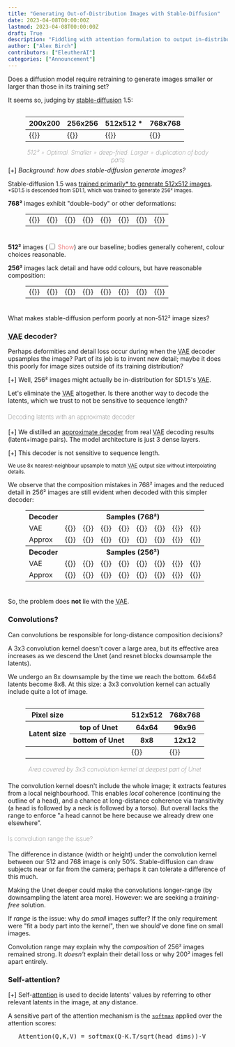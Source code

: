 ```yaml
---
title: "Generating Out-of-Distribution Images with Stable-Diffusion"
date: 2023-04-08T00:00:00Z
lastmod: 2023-04-08T00:00:00Z
draft: True
description: "Fiddling with attention formulation to output in-distribution attention probabilities"
author: ["Alex Birch"]
contributors: ["EleutherAI"]
categories: ["Announcement"]
---
```


<style>
figure {
  display: inline-block;
}
figure.table-fig {
  margin-top: 0;
  margin-bottom: 0.5em;
}
table.no-border-bottom:not(.highlighttable, .highlight table, .gist .highlight) td {
  border-bottom: initial;
}
figure.table-fig figcaption {
  margin-top: initial;
  text-align: center;
  font-style: italic;
  font-weight: lighter;
}
.subcaption {
  display: block;
  margin-top: 0.4em;
  line-height: 1.75em;
  font-size: 80%;
}

p.tight-to-figure {
  margin-bottom: 0;
}

figure.hidden + .tight-to-figure {
  margin-top: 1em;
}

details > summary::marker {
  font-style: initial;
}
details > summary ~ * {
  margin-left: 1.7em;
}
details > summary {
  cursor: pointer;
  list-style-type: "[+] ";
  user-select: none;
}
details[open] > summary {
  list-style-type: "[−] ";
  margin-bottom: 0;
}
details.margin-bottom {
  margin-bottom: 1em;
}

.margin-left {
  margin-left: 1.7em;
}

.toggle {
  color: lightcoral;
  user-select: none;
  cursor: pointer;
}
.toggle:hover {
  text-decoration: underline;
  text-decoration-style: dotted;
}
.toggle input {
  margin-right: 0.5em;
}
.hidden {
  display: none;
}

h4 {
  font-weight: lighter;
}
</style>

<!-- TODO: refactor into partial layout -->
<link rel="stylesheet" href="./style/katex@0.16.6/katex.min.css" integrity="sha384-mXD7x5S50Ko38scHSnD4egvoExgMPbrseZorkbE49evAfv9nNcbrXJ8LLNsDgh9d">

<script>
function katexLoaded() {
  katex.render('{\\text{Attention}}(Q, K, V) = \\text{softmax}\\left(\\frac{QK^{T}}{\\sqrt{d_k}}\\right)V', document.getElementById('katex-softmax'), {
    throwOnError: false
  });
}
</script>

<!-- The loading of KaTeX is deferred to speed up page rendering -->
<script defer onload="katexLoaded()" src="./js/katex@0.16.6/katex.min.js" integrity="sha384-j/ZricySXBnNMJy9meJCtyXTKMhIJ42heyr7oAdxTDBy/CYA9hzpMo+YTNV5C+1X"></script>

Does a diffusion model require retraining to generate images smaller or larger than those in its training set?

It seems so, judging by <a href="https://en.wikipedia.org/wiki/Stable_Diffusion">stable-diffusion</a> 1.5:

<figure class="table-fig">
  <table class="no-border-bottom">
    <thead>
      <tr>
        <th>200x200</th>
        <th>256x256</th>
        <th>512x512 *</th>
        <th>768x768</th>
      </tr>
    </thead>
    <tbody>
      <tr>
        <td>{{<linked-img src="./images/00295.715317074.sd1.5.regular200.png" width="175px" alt="Completely destroyed image; just garish stripes">}}</td>
        <td>{{<linked-img src="./images/00285.715317074.sd1.5.regular256.png" width="175px" alt="Substantially damaged image; garish, over-exposed. A low-detail person stands in front of a hill." >}}</td>
        <td>{{<linked-img src="./images/00265.715317074.sd1.5.regular512.png" width="175px" alt="Detailed 3D render of a vaporwave shrine maiden." >}}</td>
        <td>{{<linked-img src="./images/00275.715317074.sd1.5.regular768.png" width="175px" alt="Two shrine maidens melding into one." >}}</td>
      </tr>
    </tbody>
  </table>
  <figcaption>
    512² = Optimal. Smaller = deep-fried. Larger = duplication of body parts
  </figcaption>
</figure>

<details>
  <summary><em>Background: how does stable-diffusion generate images?</em></summary>
  <p>
    Stable-diffusion is a <a href="https://arxiv.org/abs/2112.10752">latent diffusion</a> model. Where a typical diffusion model removes noise from noised <em>pixels</em>: latent diffusion models remove noise from noised <em>latents</em> — a <em>learned downsample</em> of pixels. This reduces the dimensionality of the denoising problem.
  </p>
  <p>
    To produce a 512x512 image:
  </p>
  <ul>
    <li>We start by generating 64x64, 4-channel noise (noised latents).</li>
    <li>The Unet (and our ODE solver) iteratively remove portions of the noise from these noised latents, until we have fully-denoised latents.</li>
    <li>We pass our latents to the <abbr title="Variational Autoencoder">VAE</abbr> decoder, which upsamples them to a 512x512 RGB image.</li>
  </ul>
</details>
<p>
  Stable-diffusion 1.5 was <a href="https://huggingface.co/runwayml/stable-diffusion-v1-5">trained primarily* to generate 512x512 images</a>.<br>
  <small>*SD1.5 is descended from SD1.1, which was trained to generate 256² images.</small>
</p>

<p class="tight-to-figure">
  <strong>768²</strong> images exhibit "double-body" or other deformations:
</p>

<figure class="table-fig">
  <table class="no-border-bottom">
    <tbody>
      <tr>
        <td>{{<linked-img src="./images/768/vae/00368.86322125.sd1.5.regular768.png" width="75px" >}}</td>
        <td>{{<linked-img src="./images/768/vae/00369.340323845.sd1.5.regular768.png" width="75px" >}}</td>
        <td>{{<linked-img src="./images/768/vae/00370.340323845.sd1.5.regular768.png" width="75px" >}}</td>
        <td>{{<linked-img src="./images/768/vae/00371.436376137.sd1.5.regular768.png" width="75px" >}}</td>
        <td>{{<linked-img src="./images/768/vae/00372.436376137.sd1.5.regular768.png" width="75px" >}}</td>
        <td>{{<linked-img src="./images/768/vae/00373.580263270.sd1.5.regular768.png" width="75px" >}}</td>
        <td>{{<linked-img src="./images/768/vae/00374.580263270.sd1.5.regular768.png" width="75px" >}}</td>
        <td>{{<linked-img src="./images/768/vae/00383.715317074.sd1.5.regular768.png" width="75px" >}}</td>
      </tr>
      <tr id="approx-768-target" class="hidden">
        <td>{{<linked-img src="./images/768/approx_beeg/00368.86322125.sd1.5.regular768.approx.png" width="75px" >}}</td>
        <td>{{<linked-img src="./images/768/approx_beeg/00369.340323845.sd1.5.regular768.approx.png" width="75px" >}}</td>
        <td>{{<linked-img src="./images/768/approx_beeg/00370.340323845.sd1.5.regular768.approx.png" width="75px" >}}</td>
        <td>{{<linked-img src="./images/768/approx_beeg/00371.436376137.sd1.5.regular768.approx.png" width="75px" >}}</td>
        <td>{{<linked-img src="./images/768/approx_beeg/00372.436376137.sd1.5.regular768.approx.png" width="75px" >}}</td>
        <td>{{<linked-img src="./images/768/approx_beeg/00373.580263270.sd1.5.regular768.approx.png" width="75px" >}}</td>
        <td>{{<linked-img src="./images/768/approx_beeg/00374.580263270.sd1.5.regular768.approx.png" width="75px" >}}</td>
        <td>{{<linked-img src="./images/768/approx_beeg/00383.715317074.sd1.5.regular768.approx.png" width="75px" >}}</td>
      </tr>
    </tbody>
  </table>
</figure>

<p class="tight-to-figure">
  <strong>512²</strong> images (<label class="toggle"><input type="checkbox" id="baseline-512">Show</label>) are our baseline; bodies generally coherent, colour choices reasonable.
</p>

<figure class="table-fig hidden" id="baseline-512-target">
  <table class="no-border-bottom">
    <tbody>
      <tr>
        <td>{{<linked-img src="./images/512/00193.1157730004.sd1.5.regular512.png" width="75px" >}}</td>
        <td>{{<linked-img src="./images/512/00181.86322125.sd1.5.regular512.png" width="75px" >}}</td>
        <td>{{<linked-img src="./images/512/00187.580263270.sd1.5.regular512.png" width="75px" >}}</td>
        <td>{{<linked-img src="./images/512/00189.715317074.sd1.5.regular512.png" width="75px" >}}</td>
        <td>{{<linked-img src="./images/512/00190.715317074.sd1.5.regular512.png" width="75px" >}}</td>
        <td>{{<linked-img src="./images/512/00195.1289965640.sd1.5.regular512.png" width="75px" >}}</td>
        <td>{{<linked-img src="./images/512/00197.1385218415.sd1.5.regular512.png" width="75px" >}}</td>
        <td>{{<linked-img src="./images/512/00200.1542102181.sd1.5.regular512.png" width="75px" >}}</td>
      </tr>
    </tbody>
  </table>
</figure>

<p class="tight-to-figure">
  <strong>256²</strong> images lack detail and have odd colours, but have reasonable composition:
</p>

<figure class="table-fig">
  <table class="no-border-bottom">
    <tbody>
      <tr>
        <td>{{<linked-img src="./images/256/vae/00307.436376137.sd1.5.regular256.png" width="75px" >}}</td>
        <td>{{<linked-img src="./images/256/vae/00308.436376137.sd1.5.regular256.png" width="75px" >}}</td>
        <td>{{<linked-img src="./images/256/vae/00310.580263270.sd1.5.regular256.png" width="75px" >}}</td>
        <td>{{<linked-img src="./images/256/vae/00313.830333947.sd1.5.regular256.png" width="75px" >}}</td>
        <td>{{<linked-img src="./images/256/vae/00316.1157730004.sd1.5.regular256.png" width="75px" >}}</td>
        <td>{{<linked-img src="./images/256/vae/00320.1385218415.sd1.5.regular256.png" width="75px" >}}</td>
        <td>{{<linked-img src="./images/256/vae/00321.1542102181.sd1.5.regular256.png" width="75px" >}}</td>
        <td>{{<linked-img src="./images/256/vae/00334.2106704619.sd1.5.regular256.png" width="75px" >}}</td>
      </tr>
    </tbody>
  </table>
</figure>

<p>
  What makes stable-diffusion perform poorly at non-512² image sizes?
</p>

<h3><abbr title="Variational Autoencoder">VAE</abbr> decoder?</h3>

<p>
  Perhaps deformities and detail loss occur during when the <abbr title="Variational Autoencoder">VAE</abbr> decoder upsamples the image? Part of its job is to invent new detail; maybe it does this poorly for image sizes outside of its training distribution?
</p>
<details class="margin-bottom">
  <summary>Well, 256² images might actually be in-distribution for SD1.5's <abbr title="Variational Autoencoder">VAE</abbr>.</summary>
  <ul>
    <li>
      SD1.1 was trained on <a href="https://huggingface.co/runwayml/stable-diffusion-v1-5">256²</a> images
      <ul>
        <li><small>it's unclear whether this refers to the Unet or the <abbr title="Variational Autoencoder">VAE</abbr>.</small></li>
      </ul>
    </li>
    <li>
      SD's 1.4-era <a href="https://huggingface.co/stabilityai/sd-vae-ft-mse">improved <abbr title="Variational Autoencoder">VAE</abbr>s</a> were <em>evaluated</em> against 256² images
      <ul>
        <li><small>it's unclear what size images they were <em>trained</em> on, or whether SD1.5's <abbr title="Variational Autoencoder">VAE</abbr> is derived from them.</small></li>
      </ul>
    </li>
  </ul>
</details>
<p>
  Let's eliminate the <abbr title="Variational Autoencoder">VAE</abbr> altogether. Is there another way to decode the latents, which we trust to not be sensitive to sequence length?
</p>

<h4>Decoding latents with an approximate decoder</h4>
<details class="margin-bottom">
  <summary>We distilled an <a href="https://birchlabs.co.uk/machine-learning#vae-distillation">approximate decoder</a> from real <abbr title="Variational Autoencoder">VAE</abbr> decoding results (latent+image pairs). The model architecture is just 3 dense layers.</summary>

```python
from torch.nn import Module, Linear, SiLU
from torch import FloatTensor

class Decoder(Module):
  def __init__(self, inner_dim = 12) -> None:
    super().__init__()
    self.in_proj = Linear(4, inner_dim)
    self.nonlin0 = SiLU()
    self.hidden_layer = Linear(inner_dim, inner_dim)
    self.nonlin1 = SiLU()
    self.out_proj = Linear(inner_dim, 3)
  
  def forward(self, sample: FloatTensor) -> FloatTensor:
    sample = self.in_proj(sample)
    sample = self.nonlin0(sample)
    sample = self.hidden(sample)
    sample = self.nonlin1(sample)
    sample = self.out_proj(sample)
    return sample
```
</details>

<details class="margin-bottom">
  <summary>This decoder is not sensitive to sequence length.</summary>
  <ul>
    <li>
      <strong>Only</strong> does colour-space conversion (latent channels to RGB)
      <ul>
        <li><small>does <strong>not</strong> upsample / create new details</small></li>
      </ul>
    </li>
    <li>Decodes pixels <em>independently</em> of each other</li>
  </ul>
</details>

<p>
  <small>We use 8x nearest-neighbour upsample to match <abbr title="Variational Autoencoder">VAE</abbr> output size without interpolating details.</small>
</p>

<p class="tight-to-figure">
We observe that the composition mistakes in 768² images and the reduced detail in 256² images are still evident when decoded with this simpler decoder:
</p>

<figure class="table-fig">
  <table class="no-border-bottom">
    <tbody>
      <tr>
        <th>Decoder</th>
        <th colspan="8">Samples (768²)</th>
      </tr>
      <tr>
        <td>VAE</td>
        <td>{{<linked-img src="./images/768/vae/00368.86322125.sd1.5.regular768.png" width="75px" >}}</td>
        <td>{{<linked-img src="./images/768/vae/00369.340323845.sd1.5.regular768.png" width="75px" >}}</td>
        <td>{{<linked-img src="./images/768/vae/00370.340323845.sd1.5.regular768.png" width="75px" >}}</td>
        <td>{{<linked-img src="./images/768/vae/00371.436376137.sd1.5.regular768.png" width="75px" >}}</td>
        <td>{{<linked-img src="./images/768/vae/00372.436376137.sd1.5.regular768.png" width="75px" >}}</td>
        <td>{{<linked-img src="./images/768/vae/00373.580263270.sd1.5.regular768.png" width="75px" >}}</td>
        <td>{{<linked-img src="./images/768/vae/00374.580263270.sd1.5.regular768.png" width="75px" >}}</td>
        <td>{{<linked-img src="./images/768/vae/00383.715317074.sd1.5.regular768.png" width="75px" >}}</td>
      </tr>
      <tr>
        <td>Approx</td>
        <td>{{<linked-img src="./images/768/approx_beeg/00368.86322125.sd1.5.regular768.approx.png" width="75px" >}}</td>
        <td>{{<linked-img src="./images/768/approx_beeg/00369.340323845.sd1.5.regular768.approx.png" width="75px" >}}</td>
        <td>{{<linked-img src="./images/768/approx_beeg/00370.340323845.sd1.5.regular768.approx.png" width="75px" >}}</td>
        <td>{{<linked-img src="./images/768/approx_beeg/00371.436376137.sd1.5.regular768.approx.png" width="75px" >}}</td>
        <td>{{<linked-img src="./images/768/approx_beeg/00372.436376137.sd1.5.regular768.approx.png" width="75px" >}}</td>
        <td>{{<linked-img src="./images/768/approx_beeg/00373.580263270.sd1.5.regular768.approx.png" width="75px" >}}</td>
        <td>{{<linked-img src="./images/768/approx_beeg/00374.580263270.sd1.5.regular768.approx.png" width="75px" >}}</td>
        <td>{{<linked-img src="./images/768/approx_beeg/00383.715317074.sd1.5.regular768.approx.png" width="75px" >}}</td>
      </tr>
      <tr>
        <th>Decoder</th>
        <th colspan="8">Samples (256²)</th>
      </tr>
      <tr>
        <td>VAE</td>
        <td>{{<linked-img src="./images/256/vae/00307.436376137.sd1.5.regular256.png" width="75px" >}}</td>
        <td>{{<linked-img src="./images/256/vae/00308.436376137.sd1.5.regular256.png" width="75px" >}}</td>
        <td>{{<linked-img src="./images/256/vae/00310.580263270.sd1.5.regular256.png" width="75px" >}}</td>
        <td>{{<linked-img src="./images/256/vae/00313.830333947.sd1.5.regular256.png" width="75px" >}}</td>
        <td>{{<linked-img src="./images/256/vae/00316.1157730004.sd1.5.regular256.png" width="75px" >}}</td>
        <td>{{<linked-img src="./images/256/vae/00320.1385218415.sd1.5.regular256.png" width="75px" >}}</td>
        <td>{{<linked-img src="./images/256/vae/00321.1542102181.sd1.5.regular256.png" width="75px" >}}</td>
        <td>{{<linked-img src="./images/256/vae/00334.2106704619.sd1.5.regular256.png" width="75px" >}}</td>
      </tr>
      <tr>
        <td>Approx</td>
        <td>{{<linked-img src="./images/256/approx_beeg/00339.436376137.sd1.5.regular256approx.png" width="75px" >}}</td>
        <td>{{<linked-img src="./images/256/approx_beeg/00340.436376137.sd1.5.regular256approx.png" width="75px" >}}</td>
        <td>{{<linked-img src="./images/256/approx_beeg/00342.580263270.sd1.5.regular256approx.png" width="75px" >}}</td>
        <td>{{<linked-img src="./images/256/approx_beeg/00345.830333947.sd1.5.regular256approx.png" width="75px" >}}</td>
        <td>{{<linked-img src="./images/256/approx_beeg/00348.1157730004.sd1.5.regular256approx.png" width="75px" >}}</td>
        <td>{{<linked-img src="./images/256/approx_beeg/00352.1385218415.sd1.5.regular256approx.png" width="75px" >}}</td>
        <td>{{<linked-img src="./images/256/approx_beeg/00353.1542102181.sd1.5.regular256approx.png" width="75px" >}}</td>
        <td>{{<linked-img src="./images/256/approx_beeg/00366.2106704619.sd1.5.regular256approx.png" width="75px" >}}</td>
      </tr>
    </tbody>
  </table>
</figure>

<p>So, the problem does <strong>not</strong> lie with the <abbr title="Variational Autoencoder">VAE</abbr>.</p>

<h3>Convolutions?</h3>

<p>Can convolutions be responsible for long-distance composition decisions?</p>

<p>A 3x3 convolution kernel doesn't cover a large area, but its effective area increases as we descend the Unet (and resnet blocks downsample the latents).</p>

<p>
We undergo an 8x downsample by the time we reach the bottom. 64x64 latents become 8x8. At this size: a 3x3 convolution kernel can actually include quite a lot of image.
</p>

<figure class="table-fig">
  <table class="no-border-bottom">
    <thead>
      <tr>
        <th>Pixel size</th>
        <th/>
        <th>512x512</th>
        <th>768x768</th>
      </tr>
      <tr>
        <th rowspan="2">Latent size</th>
        <th>top of Unet</th>
        <th>64x64</th>
        <th>96x96</th>
      </tr>
      <tr>
        <th>bottom of Unet</th>
        <th>8x8</th>
        <th>12x12</th>
      </tr>
      <!-- <tr>
        <th>3x3 conv covers (% of canvas)</th>
        <th>14</th>
        <th>6</th>
      </tr> -->
    </thead>
    <tbody>
      <tr>
        <td colspan="2"/>
        <td>{{<linked-img src="./images/latents-approx-conv.miko.512.png" width="175px" alt="largest area covered by convolution kernel for this 512x512 close portrait, is about the size of a face." >}}</td>
        <td>{{<linked-img src="./images/latents-approx-conv.miko.768.png" width="175px" alt="largest area covered by convolution kernel for this 768x768 less-zoomed-in portrait is about the size of a head." >}}</td>
      </tr>
    </tbody>
  </table>
  <figcaption>
    Area covered by 3x3 convolution kernel at deepest part of Unet
  </figcaption>
</figure>

<p>
  The convolution kernel doesn't include the whole image; it extracts features from a local neighbourhood. This enables <em>local</em> coherence (continuing the outline of a head), and a chance at long-distance coherence via transitivity (a head is followed by a neck is followed by a torso). But overall lacks the range to enforce "a head cannot be here because we already drew one elsewhere".
</p>

<h4>Is convolution range the issue?</h4>
<p>
  The difference in distance (width or height) under the convolution kernel between our 512 and 768 image is only 50%. Stable-diffusion can draw subjects near or far from the camera; perhaps it can tolerate a difference of this much.
</p>
<p>
  Making the Unet deeper could make the convolutions longer-range (by downsampling the latent area more). However: we are seeking a <em>training-free</em> solution.
</p>
<p>
  If <em>range</em> is the issue: why do <em>small</em> images suffer? If the only requirement were "fit a body part into the kernel", then we should've done fine on small images.
</p>
<p>
  Convolution range may explain why the <em>composition</em> of 256² images remained strong. It <em>doesn't</em> explain their detail loss or why 200² images fell apart entirely.
</p>

<h3>Self-attention?</h3>

<details class="margin-bottom">
  <summary>
    Self-<a href="https://arxiv.org/abs/1706.03762">attention</a> is used to decide latents' values by referring to other relevant latents in the image, at any distance.
  </summary>
  <p>
    Introduced in <a href="https://arxiv.org/abs/1409.0473">[…] Learning to Align and Translate</a>, attention was popularised by <a href="https://arxiv.org/abs/1706.03762">Attention is All You Need</a>, which laid out the transformer architecture responsible for our current era of machine learning.
  </p>
  <p>
    Given a source and target sequence: the model learns projections query, key and value.<br>
    Q extracts features from the source sequence. K and V extract features from the target sequence.
  </p>
  <p>
    Attention seeks to find for each query token in Q, its most relevant key tokens in K, then apply their corresponding values.
  </p>
  <p>
    In self-attention: source and target will be the same — each part of the (latent) image decides how to change, by referring to the entire image.
  </p>
</details>

<p class="tight-to-figure">
  A sensitive part of the attention mechanism is the <a href="https://en.wikipedia.org/wiki/Softmax_function"><code>softmax</code></a> applied over the attention scores:
</p>

<div id="katex-softmax" class="margin-left">
  <pre>Attention(Q,K,V) = softmax(Q⋅K.T/sqrt(head_dims))⋅V</pre>
</div>

<script>
  const checkboxIDs = ['baseline-512'];
  for (const checkboxID of checkboxIDs) {
    const targetID = `${checkboxID}-target`;
    document.getElementById(checkboxID).addEventListener('change', (event) => {
      const classList = document.getElementById(targetID).classList;
      if (event.target.checked) {
        classList.remove('hidden');
      } else {
        classList.add('hidden');
      }
    });
  }
</script>